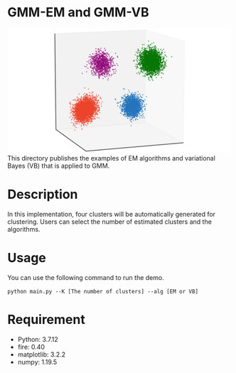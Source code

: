 # GMM-EM and GMM-VB
<div align="center">
    <img
        src="images\EM_VB_4_clusters.png"
        alt="The data for clustering."
        title="The data for clustering."
        width=500px>
</div>
This directory publishes the examples of EM algorithms and variational Bayes (VB) that is applied to GMM.


# Description
In this implementation, four clusters will be automatically generated for clustering.
Users can select the number of estimated clusters and the algorithms.


# Usage
You can use the following command to run the demo.
```
python main.py --K [The number of clusters] --alg [EM or VB]
```


# Requirement
- Python: 3.7.12
- fire: 0.40
- matplotlib: 3.2.2
- numpy: 1.19.5